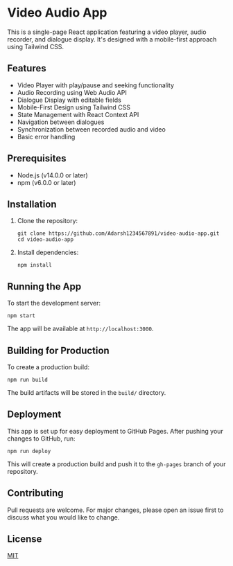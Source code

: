 # Video Audio App

This is a single-page React application featuring a video player, audio recorder, and dialogue display. It's designed with a mobile-first approach using Tailwind CSS.

## Features

- Video Player with play/pause and seeking functionality
- Audio Recording using Web Audio API
- Dialogue Display with editable fields
- Mobile-First Design using Tailwind CSS
- State Management with React Context API
- Navigation between dialogues
- Synchronization between recorded audio and video
- Basic error handling

## Prerequisites

- Node.js (v14.0.0 or later)
- npm (v6.0.0 or later)

## Installation

1. Clone the repository:
   ```
   git clone https://github.com/Adarsh1234567891/video-audio-app.git
   cd video-audio-app
   ```

2. Install dependencies:
   ```
   npm install
   ```

## Running the App

To start the development server:

```
npm start
```

The app will be available at `http://localhost:3000`.

## Building for Production

To create a production build:

```
npm run build
```

The build artifacts will be stored in the `build/` directory.

## Deployment

This app is set up for easy deployment to GitHub Pages. After pushing your changes to GitHub, run:

```
npm run deploy
```

This will create a production build and push it to the `gh-pages` branch of your repository.

## Contributing

Pull requests are welcome. For major changes, please open an issue first to discuss what you would like to change.

## License

[MIT](https://choosealicense.com/licenses/mit/)